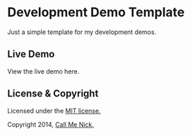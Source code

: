 # Development Demo Template

Just a simple template for my development demos.

## Live Demo

View the live demo here.

## License & Copyright

Licensed under the [MIT license.](http://www.opensource.org/licenses/mit-license.php)

Copyright 2014, [Call Me Nick.](http://callmenick.com)
